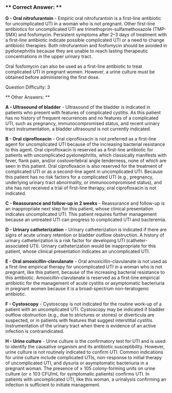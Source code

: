 ### ** Correct Answer: **

**G - Oral nitrofurantoin** - Empiric oral nitrofurantoin is a first-line antibiotic for uncomplicated UTI in a woman who is not pregnant. Other first-line antibiotics for uncomplicated UTI are trimethoprim-sulfamethoxazole (TMP-SMX) and fosfomycin. Persistent symptoms after 2–3 days of treatment with a first-line antibiotic indicate possible complicated UTI or a need to change antibiotic therapies. Both nitrofurantoin and fosfomycin should be avoided in pyelonephritis because they are unable to reach lasting therapeutic concentrations in the upper urinary tract.

Oral fosfomycin can also be used as a first-line antibiotic to treat complicated UTI in pregnant women. However, a urine culture must be obtained before administering the first dose.

Question Difficulty: 3

** Other Answers: **

**A - Ultrasound of bladder** - Ultrasound of the bladder is indicated in patients who present with features of complicated cystitis. As this patient has no history of frequent recurrences and no features of a complicated UTI, such as pregnancy, immunocompromised status, and recent urinary tract instrumentation, a bladder ultrasound is not currently indicated.

**B - Oral ciprofloxacin** - Oral ciprofloxacin is not preferred as a first-line agent for uncomplicated UTI because of the increasing bacterial resistance to this agent. Oral ciprofloxacin is reserved as a first-line antibiotic for patients with uncomplicated pyelonephritis, which classically manifests with fever, flank pain, and/or costovertebral angle tenderness, none of which are seen in this patient. Oral ciprofloxacin is also reserved for the treatment of complicated UTI or as a second-line agent in uncomplicated UTI. Because this patient has no risk factors for a complicated UTI (e.g., pregnancy, underlying urinary tract abnormality, or immunocompromised status), and she has not received a trial of first-line therapy, oral ciprofloxacin is not indicated.

**C - Reassurance and follow-up in 2 weeks** - Reassurance and follow-up is an inappropriate next step for this patient, whose clinical presentation indicates uncomplicated UTI. This patient requires further management because an untreated UTI can progress to complicated UTI and bacteremia.

**D - Urinary catheterization** - Urinary catheterization is indicated if there are signs of acute urinary retention or bladder outflow obstruction. A history of urinary catheterization is a risk factor for developing UTI (catheter-associated UTI). Urinary catheterization would be inappropriate for this patient, whose clinical presentation indicates an uncomplicated UTI.

**E - Oral amoxicillin-clavulanate** - Oral amoxicillin-clavulanate is not used as a first-line empirical therapy for uncomplicated UTI in a woman who is not pregnant, like this patient, because of the increasing bacterial resistance to this antibiotic. Amoxicillin-clavulanate is reserved as a first-line empirical antibiotic for the management of acute cystitis or asymptomatic bacteriuria in pregnant women because it is a broad-spectrum non-teratogenic antibiotic.

**F - Cystoscopy** - Cystoscopy is not indicated for the routine work-up of a patient with an uncomplicated UTI. Cystoscopy may be indicated if bladder outflow obstruction (e.g., due to strictures or stones) or diverticula are suspected, or in patients with features that suggest interstitial cystitis. Instrumentation of the urinary tract when there is evidence of an active infection is contraindicated.

**H - Urine culture** - Urine culture is the confirmatory test for UTI and is used to identify the causative organism and its antibiotic susceptibility. However, urine culture is not routinely indicated to confirm UTI. Common indications for urine culture include complicated UTIs, non-response to initial therapy of uncomplicated UTI, and dysuria or asymptomatic bacteriuria in a pregnant woman. The presence of ≥ 105 colony-forming units on urine culture (or ≥ 103 CFU/mL for symptomatic patients) confirms UTI. In patients with uncomplicated UTI, like this woman, a urinalysis confirming an infection is sufficient to initiate management.

